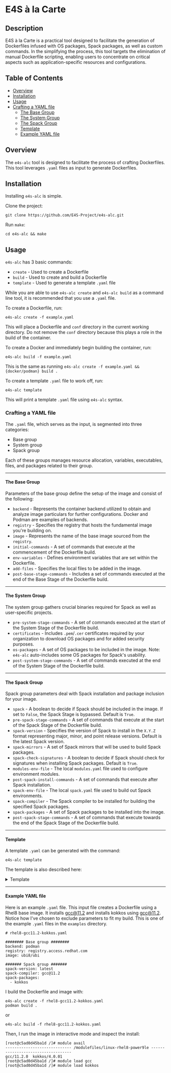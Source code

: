 # E4S à la Carte

## Description

E4S à la Carte is a practical tool designed to facilitate the generation of Dockerfiles infused with OS packages, Spack packages, as well as custom commands. In the simplifying the process, this tool targets the elimination of manual Dockerfile scripting, enabling users to concentrate on critical aspects such as application-specific resources and configurations. 

## Table of Contents

- [Overview](##Overview)
- [Installation](#Installation)
- [Usage](#Usage)
- [Crafting a YAML file](#Crafting-a-YAML-file)
    - [The Base Group](#The-Base-Group)
    - [The System Group](#The-System-Group)
    - [The Spack Group](#The-Spack-Group)
    - [Template](#Template)
    - [Example YAML file](#Example-YAML-file)

## Overview

The `e4s-alc` tool is designed to facilitate the process of crafting Dockerfiles. This tool leverages `.yaml` files as input to generate Dockerfiles.

## Installation

Installing `e4s-alc` is simple.

Clone the project:
```
git clone https://github.com/E4S-Project/e4s-alc.git
```

Run `make`:
```
cd e4s-alc && make
```

## Usage

`e4s-alc` has 3 basic commands:
* `create` - Used to create a Dockerfile
* `build` - Used to create and build a Dockerfile
* `template` - Used to generate a template `.yaml` file

While you are able to use `e4s-alc create` and `e4s-alc build` as a command line tool, it is recommended that you use a `.yaml` file.

To create a Dockerfile, run:
```
e4s-alc create -f example.yaml
```

This will place a Dockerfile and `conf` directory in the current working directory. Do not remove the `conf` directory because this plays a role in the build of the container.

To create a Docker and immediately begin building the container, run:
```
e4s-alc build -f example.yaml
```

This is the same as running `e4s-alc create -f example.yaml && {docker/podman} build .`

To create a template `.yaml` file to work off, run:
```
e4s-alc template
```

This will print a template `.yaml` file using `e4s-alc` syntax.

### Crafting a YAML file

The `.yaml` file, which serves as the input, is segmented into three categories: 
* Base group
* System group
* Spack group

Each of these groups manages resource allocation, variables, executables, files, and packages related to their group.

--------
#### The Base Group

Parameters of the base group define the setup of the image and consist of the following: 
* `backend` - Represents the container backend utilized to obtain and analyze image particulars for further configurations. Docker and Podman are examples of backends.
* `registry` - Specifies the registry that hosts the fundamental image you're building on.
* `image` - Represents the name of the base image sourced from the `registry`.
* `initial-commands` - A set of commands that execute at the commencement of the Dockerfile build.
* `env-variables` - Defines environment variables that are set within the Dockerfile. 
* `add-files` - Specifies the local files to be added in the image.
* `post-base-stage-commands` - Includes a set of commands executed at the end of the Base Stage of the Dockerfile build.

--------
#### The System Group

The system group gathers crucial binaries required for Spack as well as user-specific projects.
* `pre-system-stage-commands` - A set of commands executed at the start of the System Stage of the Dockerfile build.
* `certificates` - Includes `.pem`/`.cer` certificates required by your organization to download OS packages and for added security purposes.
* `os-packages` - A set of OS packages to be included in the image. Note: `e4s-alc` auto-includes some OS packages for Spack's usability.
* `post-system-stage-commands` - A set of commands executed at the end of the System Stage of the Dockerfile build.

--------
#### The Spack Group

Spack group parameters deal with Spack installation and package inclusion for your image.
* `spack` - A boolean to decide if Spack should be included in the image. If set to `False`, the Spack Stage is bypassed. Default is `True`.
* `pre-spack-stage-commands` - A set of commands that execute at the start of the Spack Stage of the Dockerfile build.
* `spack-version` - Specifies the version of Spack to install in the `X.Y.Z` format representing major, minor, and point release versions. Default is the latest Spack version.
* `spack-mirrors` - A set of Spack mirrors that will be used to build Spack packages.
* `spack-check-signatures` - A boolean to decide if Spack should check for signatures when installing Spack packages. Default is `True`.
* `modules-env-file` - The local `modules.yaml` file used to configure environment modules.
* `post-spack-install-commands` - A set of commands that execute after Spack installation.
* `spack-env-file` - The local `spack.yaml` file used to build out Spack environments.
* `spack-compiler` - The Spack compiler to be installed for building the specified Spack packages.
* `spack-packages` - A set of Spack packages to be installed into the image.
* `post-spack-stage-commands` - A set of commands that execute towards the end of the Spack Stage of the Dockerfile build.

--------
#### Template

A template `.yaml` can be generated with the command:
```
e4s-alc template
```

The template is also described here:

<details>
  <summary>Template</summary>

   ```
   ######## Base group ########
   backend:
   registry:
   image:
   
   initial-commands:
     -
   
   env-variables: 
     -
   
   add-files: 
     -
   
   post-base-stage-commands:
     -
   
   ######## System group ########
   pre-system-stage-commands: 
     -
   
   certificates:
     -
   
   os-packages: 
     -
   
   post-system-stage-commands: 
     -
   
   ####### Spack group #######
   spack: True
   
   pre-spack-stage-commands:
     -
   
   spack-version:
   spack-mirrors:
     -

   spack-check-signature: True
   modules-env-file:
   post-spack-install-commands: 
     -
   
   spack-env-file:
   spack-compiler:
   spack-packages: 
     -
   
   post-spack-stage-commands: 
     -
   ```
</details>

--------
#### Example YAML file

Here is an example `.yaml` file. This input file creates a Dockerfile using a Rhel8 base image. It installs gcc@11.2 and installs kokkos using gcc@11.2. Notice how I've chosen to exclude parameters to fit my build. This is one of the example `.yaml` files in the `examples` directory.

```
# rhel8-gcc11.2-kokkos.yaml

######## Base group ########
backend: podman
registry: registry.access.redhat.com
image: ubi8/ubi

####### Spack group #######
spack-version: latest
spack-compiler: gcc@11.2
spack-packages:
  - kokkos
```

I build the Dockerfile and image with:

```
e4s-alc create -f rhel8-gcc11.2-kokkos.yaml
podman build .
``` 

or

```
e4s-alc build -f rhel8-gcc11.2-kokkos.yaml
```

Then, I run the image in interactive mode and inspect the install:

```
[root@c5ad0d45ba1d /]# module avail
----------------------------- /modulefiles/linux-rhel8-power9le -----------------------------------
gcc/11.2.0  kokkos/4.0.01  
[root@c5ad0d45ba1d /]# module load gcc
[root@c5ad0d45ba1d /]# module load kokkos
```
